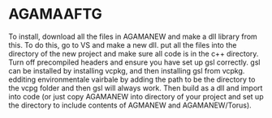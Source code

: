 # AGAMAAFTG
To install, download all the files in AGAMANEW and make a dll library from this. To do this, go to VS and make a new dll. put all the files into the directory of the new project and make sure all code is in the c++ directory. Turn off precompiled headers and ensure you have set up gsl correctly.  gsl can be installed by installing vcpkg, and then installing gsl from vcpkg. edditing environmentale vairbale by adding the path to be the directory to the vcpg folder and then gsl will always work. Then build as a dll and import into code (or just copy AGAMANEW into directory of your project and set up the directory to include contents of AGMANEW and AGAMANEW/Torus).
